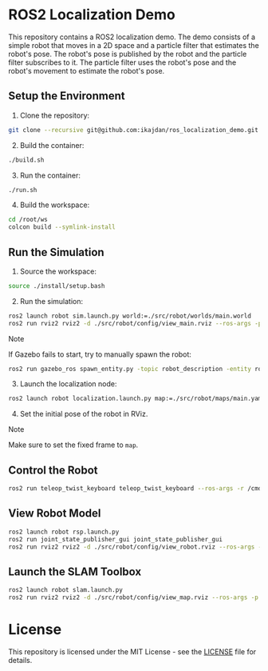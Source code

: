# ROS2 Localization Demo

This repository contains a ROS2 localization demo. The demo consists of a simple robot that moves in a 2D space and a particle filter that estimates the robot's pose. The robot's pose is published by the robot and the particle filter subscribes to it. The particle filter uses the robot's pose and the robot's movement to estimate the robot's pose.

## Setup the Environment

1. Clone the repository:
```bash
git clone --recursive git@github.com:ikajdan/ros_localization_demo.git
```

2. Build the container:
```bash
./build.sh
```

3. Run the container:
```bash
./run.sh
```

4. Build the workspace:
```bash
cd /root/ws
colcon build --symlink-install
```

## Run the Simulation

1. Source the workspace:
```bash
source ./install/setup.bash
```

2. Run the simulation:
```bash
ros2 launch robot sim.launch.py world:=./src/robot/worlds/main.world
ros2 run rviz2 rviz2 -d ./src/robot/config/view_main.rviz --ros-args -p use_sim_time:=true
```

> [!NOTE]
> If Gazebo fails to start, try to manually spawn the robot:
> ```bash
> ros2 run gazebo_ros spawn_entity.py -topic robot_description -entity robot_name
> ```

3. Launch the localization node:
```bash
ros2 launch robot localization.launch.py map:=./src/robot/maps/main.yaml
```

4. Set the initial pose of the robot in RViz.

> [!NOTE]
> Make sure to set the fixed frame to `map`.

## Control the Robot

```bash
ros2 run teleop_twist_keyboard teleop_twist_keyboard --ros-args -r /cmd_vel:=/diff_cont/cmd_vel_unstamped
```

## View Robot Model

```bash
ros2 launch robot rsp.launch.py
ros2 run joint_state_publisher_gui joint_state_publisher_gui
ros2 run rviz2 rviz2 -d ./src/robot/config/view_robot.rviz --ros-args -p use_sim_time:=true
```

## Launch the SLAM Toolbox

```bash
ros2 launch robot slam.launch.py
ros2 run rviz2 rviz2 -d ./src/robot/config/view_map.rviz --ros-args -p use_sim_time:=true
```

# License

This repository is licensed under the MIT License - see the [LICENSE](LICENSE) file for details.
